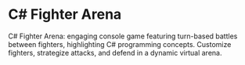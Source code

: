 <h1>C# Fighter Arena</h1>
C# Fighter Arena: engaging console game featuring turn-based battles between fighters, highlighting C# programming concepts. Customize fighters, strategize attacks, and defend in a dynamic virtual arena.
